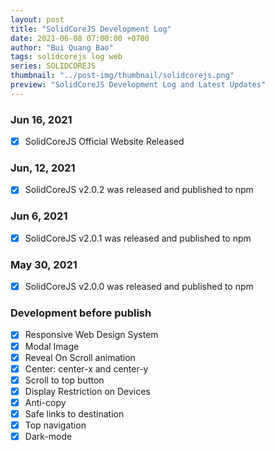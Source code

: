 ```yaml
---
layout: post
title: "SolidCoreJS Development Log"
date: 2021-06-08 07:00:00 +0700
author: "Bui Quang Bao"
tags: solidcorejs log web
series: SOLIDCOREJS
thumbnail: "../post-img/thumbnail/solidcorejs.png"
preview: "SolidCoreJS Development Log and Latest Updates"
---
```


### Jun 16, 2021

- [x]  SolidCoreJS Official Website Released

### Jun, 12, 2021

- [x]  SolidCoreJS v2.0.2 was released and published to npm

### Jun 6, 2021

- [x]  SolidCoreJS v2.0.1 was released and published to npm

### May 30, 2021

- [x]  SolidCoreJS v2.0.0 was released and published to npm

### Development before publish

- [x]  Responsive Web Design System
- [x]  Modal Image
- [x]  Reveal On Scroll animation
- [x]  Center: center-x and center-y
- [x]  Scroll to top button
- [x]  Display Restriction on Devices
- [x]  Anti-copy
- [x]  Safe links to destination
- [x]  Top navigation
- [x]  Dark-mode